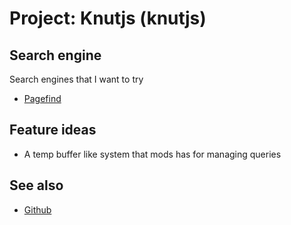 # Project: Knutjs (knutjs)

## Search engine

Search engines that I want to try

- [Pagefind](https://pagefind.app/)

## Feature ideas

- A temp buffer like system that mods has for managing queries

## See also

- [Github](https://github.com/jlrickert)